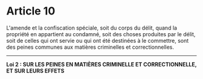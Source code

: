 # Article 10
L'amende et la confiscation spéciale, soit du corps du délit, quand la
propriété en appartient au condamné, soit des choses produites par le délit, soit de
celles qui ont servie ou qui ont été destinées à le commettre, sont des peines
communes aux matières criminelles et correctionnelles.

***
**Loi 2 : SUR LES PEINES EN MATIÈRES CRIMINELLE ET CORRECTIONNELLE, ET SUR LEURS EFFETS**